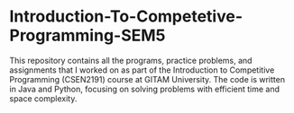 # Introduction-To-Competetive-Programming-SEM5
This repository contains all the programs, practice problems, and assignments that I worked on as part of the Introduction to Competitive Programming (CSEN2191) course at GITAM University. The code is written in Java and Python, focusing on solving problems with efficient time and space complexity.
